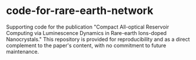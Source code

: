 # code-for-rare-earth-network
Supporting code for the publication "Compact All-optical Reservoir Computing via Luminescence Dynamics in Rare-earth Ions-doped Nanocrystals." This repository is provided for reproducibility and as a direct complement to the paper's content, with no commitment to future maintenance.
